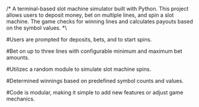 /* A terminal-based slot machine simulator built with Python. This project allows users to deposit money, bet on multiple lines, and spin a slot machine. 
  The game checks for winning lines and calculates payouts based on the symbol values. *\

  
#Users are prompted for deposits, bets, and to start spins.

#Bet on up to three lines with configurable minimum and maximum bet amounts.

#Utilizec a random module to simulate slot machine spins.

#Determined winnings based on predefined symbol counts and values.

#Code is modular, making it simple to add new features or adjust game mechanics.
